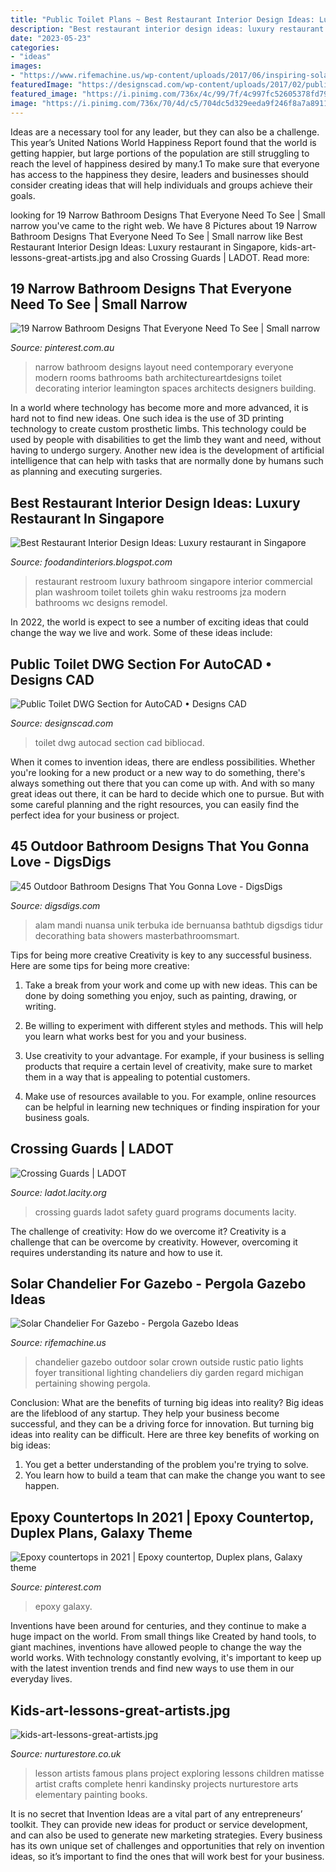 ```yaml
---
title: "Public Toilet Plans ~ Best Restaurant Interior Design Ideas: Luxury Restaurant In Singapore"
description: "Best restaurant interior design ideas: luxury restaurant in singapore"
date: "2023-05-23"
categories:
- "ideas"
images:
- "https://www.rifemachine.us/wp-content/uploads/2017/06/inspiring-solar-chandelier-for-gazebo-25-best-ideas-about-gazebo-lighting-on-pinterest-diy-chandelier.jpg"
featuredImage: "https://designscad.com/wp-content/uploads/2017/02/public_toilet_dwg_section_for_autocad_77044.gif"
featured_image: "https://i.pinimg.com/736x/4c/99/7f/4c997fc52605378fd79726ba63e3ba8c.jpg"
image: "https://i.pinimg.com/736x/70/4d/c5/704dc5d329eeda9f246f8a7a89112bb1--narrow-bathroom-designs-small-long-bathroom-ideas.jpg"
---
```



Ideas are a necessary tool for any leader, but they can also be a challenge. This year’s United Nations World Happiness Report found that the world is getting happier, but large portions of the population are still struggling to reach the level of happiness desired by many.1 To make sure that everyone has access to the happiness they desire, leaders and businesses should consider creating ideas that will help individuals and groups achieve their goals.

	

		
looking for 19 Narrow Bathroom Designs That Everyone Need To See | Small narrow you've came to the right web. We have 8 Pictures about 19 Narrow Bathroom Designs That Everyone Need To See | Small narrow like Best Restaurant Interior Design Ideas: Luxury restaurant in Singapore, kids-art-lessons-great-artists.jpg and also Crossing Guards | LADOT. Read more:
		
    
## 19 Narrow Bathroom Designs That Everyone Need To See | Small Narrow

<img loading=lazy src="https://i.pinimg.com/736x/70/4d/c5/704dc5d329eeda9f246f8a7a89112bb1--narrow-bathroom-designs-small-long-bathroom-ideas.jpg" onerror="this.onerror=null;this.src='https://tse1.mm.bing.net/th?id=OIP.U_vYmpo5g9M49hgdAFJKigAAAA&amp;pid=15.1';" alt="19 Narrow Bathroom Designs That Everyone Need To See | Small narrow">

_Source: pinterest.com.au_

>narrow bathroom designs layout need contemporary everyone modern rooms bathrooms bath architectureartdesigns toilet decorating interior leamington spaces architects designers building. 

	

In a world where technology has become more and more advanced, it is hard not to find new ideas. One such idea is the use of 3D printing technology to create custom prosthetic limbs. This technology could be used by people with disabilities to get the limb they want and need, without having to undergo surgery. Another new idea is the development of artificial intelligence that can help with tasks that are normally done by humans such as planning and executing surgeries.

    
## Best Restaurant Interior Design Ideas: Luxury Restaurant In Singapore

<img loading=lazy src="http://1.bp.blogspot.com/-o-ffifqgaTA/TVaassr3C0I/AAAAAAAAAD8/hIvuokckKIg/s1600/13+luxury+Singapore+restaurant.jpg" onerror="this.onerror=null;this.src='https://tse3.mm.bing.net/th?id=OIP.IgXyDcMmOTXXia5KpAY-0QHaFg&amp;pid=15.1';" alt="Best Restaurant Interior Design Ideas: Luxury restaurant in Singapore">

_Source: foodandinteriors.blogspot.com_

>restaurant restroom luxury bathroom singapore interior commercial plan washroom toilet toilets ghin waku restrooms jza modern bathrooms wc designs remodel. 

	

In 2022, the world is expect to see a number of exciting ideas that could change the way we live and work. Some of these ideas include:

    
## Public Toilet DWG Section For AutoCAD • Designs CAD

<img loading=lazy src="https://designscad.com/wp-content/uploads/2017/02/public_toilet_dwg_section_for_autocad_77044.gif" onerror="this.onerror=null;this.src='https://tse2.mm.bing.net/th?id=OIP.1ncs1KSu5BB1_1JpbcKOJwHaDD&amp;pid=15.1';" alt="Public Toilet DWG Section for AutoCAD • Designs CAD">

_Source: designscad.com_

>toilet dwg autocad section cad bibliocad. 

	

When it comes to invention ideas, there are endless possibilities. Whether you're looking for a new product or a new way to do something, there's always something out there that you can come up with. And with so many great ideas out there, it can be hard to decide which one to pursue. But with some careful planning and the right resources, you can easily find the perfect idea for your business or project.

    
## 45 Outdoor Bathroom Designs That You Gonna Love - DigsDigs

<img loading=lazy src="https://www.digsdigs.com/photos/outdoor-bathroom-designs-that-you-gonna-love-32-554x738.jpg" onerror="this.onerror=null;this.src='https://tse2.mm.bing.net/th?id=OIP.oCqqPTOPms1MDroicZ1UkQHaJ3&amp;pid=15.1';" alt="45 Outdoor Bathroom Designs That You Gonna Love - DigsDigs">

_Source: digsdigs.com_

>alam mandi nuansa unik terbuka ide bernuansa bathtub digsdigs tidur decorathing bata showers masterbathroomsmart. 

	

Tips for being more creative
Creativity is key to any successful business. Here are some tips for being more creative:
1. Take a break from your work and come up with new ideas. This can be done by doing something you enjoy, such as painting, drawing, or writing.

2. Be willing to experiment with different styles and methods. This will help you learn what works best for you and your business.

3. Use creativity to your advantage. For example, if your business is selling products that require a certain level of creativity, make sure to market them in a way that is appealing to potential customers.

4. Make use of resources available to you. For example, online resources can be helpful in learning new techniques or finding inspiration for your business goals.


    
## Crossing Guards | LADOT

<img loading=lazy src="https://ladot.lacity.org/sites/default/files/hero-images/ladotcrossingguard.jpg" onerror="this.onerror=null;this.src='https://tse2.mm.bing.net/th?id=OIP.QNh6axchGYclKdSsFEq3YAHaEI&amp;pid=15.1';" alt="Crossing Guards | LADOT">

_Source: ladot.lacity.org_

>crossing guards ladot safety guard programs documents lacity. 

	

The challenge of creativity: How do we overcome it?
Creativity is a challenge that can be overcome by creativity. However, overcoming it requires understanding its nature and how to use it.

    
## Solar Chandelier For Gazebo - Pergola Gazebo Ideas

<img loading=lazy src="https://www.rifemachine.us/wp-content/uploads/2017/06/inspiring-solar-chandelier-for-gazebo-25-best-ideas-about-gazebo-lighting-on-pinterest-diy-chandelier.jpg" onerror="this.onerror=null;this.src='https://tse4.mm.bing.net/th?id=OIP.6Iw2JwVU6h8DbMV61y99bgAAAA&amp;pid=15.1';" alt="Solar Chandelier For Gazebo - Pergola Gazebo Ideas">

_Source: rifemachine.us_

>chandelier gazebo outdoor solar crown outside rustic patio lights foyer transitional lighting chandeliers diy garden regard michigan pertaining showing pergola. 

	

Conclusion: What are the benefits of turning big ideas into reality?
Big ideas are the lifeblood of any startup. They help your business become successful, and they can be a driving force for innovation. But turning big ideas into reality can be difficult. Here are three key benefits of working on big ideas:
1. You get a better understanding of the problem you're trying to solve.
2. You learn how to build a team that can make the change you want to see happen.

    
## Epoxy Countertops In 2021 | Epoxy Countertop, Duplex Plans, Galaxy Theme

<img loading=lazy src="https://i.pinimg.com/736x/4c/99/7f/4c997fc52605378fd79726ba63e3ba8c.jpg" onerror="this.onerror=null;this.src='https://tse3.mm.bing.net/th?id=OIP.3gEv42FiZpkWxyWAwdM5OQHaNK&amp;pid=15.1';" alt="Epoxy countertops in 2021 | Epoxy countertop, Duplex plans, Galaxy theme">

_Source: pinterest.com_

>epoxy galaxy. 

	

Inventions have been around for centuries, and they continue to make a huge impact on the world. From small things like Created by hand tools, to giant machines, inventions have allowed people to change the way the world works. With technology constantly evolving, it's important to keep up with the latest invention trends and find new ways to use them in our everyday lives.

    
## Kids-art-lessons-great-artists.jpg

<img loading=lazy src="http://nurturestore.co.uk/wp-content/uploads/2014/08/kids-art-lessons-great-artists.jpg" onerror="this.onerror=null;this.src='https://tse4.mm.bing.net/th?id=OIP.4Y8cKzvxrQit6mJGPFtHVQHaLH&amp;pid=15.1';" alt="kids-art-lessons-great-artists.jpg">

_Source: nurturestore.co.uk_

>lesson artists famous plans project exploring lessons children matisse artist crafts complete henri kandinsky projects nurturestore arts elementary painting books. 

	

It is no secret that Invention Ideas are a vital part of any entrepreneurs’ toolkit. They can provide new ideas for product or service development, and can also be used to generate new marketing strategies. Every business has its own unique set of challenges and opportunities that rely on invention ideas, so it’s important to find the ones that will work best for your business.

